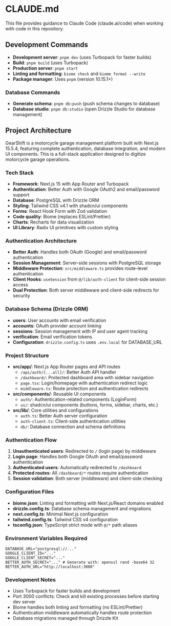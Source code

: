 # CLAUDE.md

This file provides guidance to Claude Code (claude.ai/code) when working with code in this repository.

## Development Commands

- **Development server**: `pnpm dev` (uses Turbopack for faster builds)
- **Build**: `pnpm build` (uses Turbopack)
- **Production server**: `pnpm start`
- **Linting and formatting**: `biome check` and `biome format --write`
- **Package manager**: Uses `pnpm` (version 10.15.1+)

### Database Commands

- **Generate schema**: `pnpm db:push` (push schema changes to database)
- **Database studio**: `pnpm db:studio` (open Drizzle Studio for database management)

## Project Architecture

GearShift is a motorcycle garage management platform built with Next.js 15.5.4, featuring complete authentication, database integration, and modern UI components. This is a full-stack application designed to digitize motorcycle garage operations.

### Tech Stack

- **Framework**: Next.js 15 with App Router and Turbopack
- **Authentication**: Better Auth with Google OAuth2 and email/password support
- **Database**: PostgreSQL with Drizzle ORM
- **Styling**: Tailwind CSS v4.1 with shadcn/ui components
- **Forms**: React Hook Form with Zod validation
- **Code quality**: Biome (replaces ESLint/Prettier)
- **Charts**: Recharts for data visualization
- **UI Library**: Radix UI primitives with custom styling

### Authentication Architecture

- **Better Auth**: Handles both OAuth (Google) and email/password authentication
- **Session Management**: Server-side sessions with PostgreSQL storage
- **Middleware Protection**: `src/middleware.ts` provides route-level authentication
- **Client Hooks**: `useSession` from `@/lib/auth-client` for client-side session access
- **Dual Protection**: Both server middleware and client-side redirects for security

### Database Schema (Drizzle ORM)

- **users**: User accounts with email verification
- **accounts**: OAuth provider account linking
- **sessions**: Session management with IP and user agent tracking
- **verification**: Email verification tokens
- **Configuration**: `drizzle.config.ts` uses `.env.local` for DATABASE_URL

### Project Structure

- **src/app/**: Next.js App Router pages and API routes
  - `/api/auth/[...all]/`: Better Auth API handler
  - `/dashboard/`: Protected dashboard area with sidebar navigation
  - `page.tsx`: Login/homepage with authentication redirect logic
  - `middleware.ts`: Route protection and authentication redirects
- **src/components/**: Reusable UI components
  - `auth/`: Authentication-related components (LoginForm)
  - `ui/`: shadcn/ui components (buttons, forms, sidebar, charts, etc.)
- **src/lib/**: Core utilities and configurations
  - `auth.ts`: Better Auth server configuration
  - `auth-client.ts`: Client-side authentication utilities
  - `db/`: Database connection and schema definitions

### Authentication Flow

1. **Unauthenticated users**: Redirected to `/` (login page) by middleware
2. **Login page**: Handles both Google OAuth and email/password authentication
3. **Authenticated users**: Automatically redirected to `/dashboard`
4. **Protected routes**: All `/dashboard/*` routes require authentication
5. **Session validation**: Both server (middleware) and client-side checking

### Configuration Files

- **biome.json**: Linting and formatting with Next.js/React domains enabled
- **drizzle.config.ts**: Database schema management and migrations
- **next.config.ts**: Minimal Next.js configuration
- **tailwind.config.ts**: Tailwind CSS v4 configuration
- **tsconfig.json**: TypeScript strict mode with `@/*` path aliases

### Environment Variables Required

```env
DATABASE_URL="postgresql://..."
GOOGLE_CLIENT_ID="..."
GOOGLE_CLIENT_SECRET="..."
BETTER_AUTH_SECRET="..." # Generate with: openssl rand -base64 32
BETTER_AUTH_URL="http://localhost:3000"
```

### Development Notes

- Uses Turbopack for faster builds and development
- Port 3000 conflicts: Check and kill existing processes before starting dev server
- Biome handles both linting and formatting (no ESLint/Prettier)
- Authentication middleware automatically handles route protection
- Database migrations managed through Drizzle Kit
